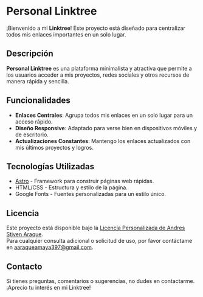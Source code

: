 # Personal Linktree

¡Bienvenido a mi **Linktree**! Este proyecto está diseñado para centralizar todos mis enlaces importantes en un solo lugar.

## Descripción

**Personal Linktree** es una plataforma minimalista y atractiva que permite a los usuarios acceder a mis proyectos, redes sociales y otros recursos de manera rápida y sencilla. 

## Funcionalidades

- **Enlaces Centrales**: Agrupa todos mis enlaces en un solo lugar para un acceso rápido.
- **Diseño Responsive**: Adaptado para verse bien en dispositivos móviles y de escritorio.
- **Actualizaciones Constantes**: Mantengo los enlaces actualizados con mis últimos proyectos y logros.

## Tecnologías Utilizadas

- [Astro](https://astro.build/) - Framework para construir páginas web rápidas.
- HTML/CSS - Estructura y estilo de la página.
- Google Fonts - Fuentes personalizadas para un estilo único.

## Licencia

Este proyecto está disponible bajo la [Licencia Personalizada de Andres Stiven Araque](./LICENSE).  
Para cualquier consulta adicional o solicitud de uso, por favor contáctame en aaraqueamaya397@gmail.com.

## Contacto

Si tienes preguntas, comentarios o sugerencias, no dudes en contactarme. ¡Aprecio tu interés en mi Linktree!
